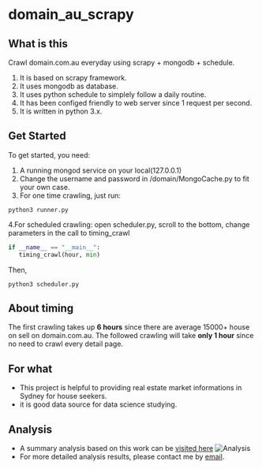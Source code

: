 # domain_au_scrapy

## What is this
Crawl domain.com.au everyday using scrapy + mongodb + schedule.
 1. It is based on scrapy framework.
 2. It uses mongodb as database.
 3. It uses python schedule to simplely follow a daily routine.
 4. It has been configed friendly to web server since 1 request per second.
 5. It is written in python 3.x.

## Get Started
 To get started, you need:
 1. A running mongod service on your local(127.0.0.1)
 2. Change the username and password in /domain/MongoCache.py to fit your own case.
 3. For one time crawling, just run: 
  ```shell
  python3 runner.py
  ```
 4.For scheduled crawling:
  open scheduler.py, scroll to the bottom, change parameters in the call to timing_crawl
  ```python
  if __name__ == "__main__":
     timing_crawl(hour, min)
  ```
  Then,
  ```shell
  python3 scheduler.py
  ```

## About timing
The first crawling takes up **6 hours** since there are average 15000+ house on sell on domain.com.au.
The followed crawling will take **only 1 hour** since no need to crawl every detail page.

## For what
 - This project is helpful to providing real estate market informations in Sydney for house seekers.
 - it is good data source for data science studying.
 
## Analysis
 - A summary analysis based on this work can be [visited here](https://kownse.github.io/sydneyhouse)
   ![Analysis](https://kownse.github.io/img/sydney_house_o.png "screenshot of price analysis grouped by areas")
 - For more detailed analysis results, please contact me by [email](mailto:kownse@gmail.com).
